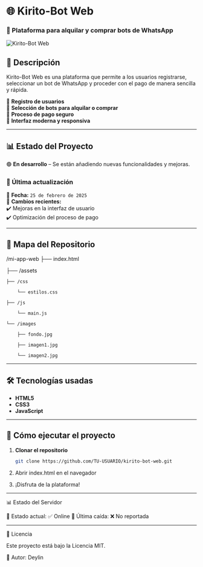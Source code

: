 # 🌐 Kirito-Bot Web

### 🚀 Plataforma para alquilar y comprar bots de WhatsApp

![Kirito-Bot Web](https://qu.ax/JbNrT.jpg)

## 📌 Descripción
Kirito-Bot Web es una plataforma que permite a los usuarios registrarse, seleccionar un bot de WhatsApp y proceder con el pago de manera sencilla y rápida.

🔹 **Registro de usuarios**  
🔹 **Selección de bots para alquilar o comprar**  
🔹 **Proceso de pago seguro**  
🔹 **Interfaz moderna y responsiva**  

---

## 📊 Estado del Proyecto  
🟢 **En desarrollo** – Se están añadiendo nuevas funcionalidades y mejoras.  

### 🔄 Última actualización  
📅 **Fecha:** `25 de febrero de 2025`  
📌 **Cambios recientes:**  
✔️ Mejoras en la interfaz de usuario  
✔️ Optimización del proceso de pago  

---

## 📂 Mapa del Repositorio

/mi-app-web
├── index.html

├── /assets

    ├── /css

        └── estilos.css

    ├── /js

        └── main.js

    └── /images

        ├── fondo.jpg

        ├── imagen1.jpg

        └── imagen2.jpg

---

## 🛠️ Tecnologías usadas
- **HTML5**  
- **CSS3**  
- **JavaScript**  

---

## 🚀 Cómo ejecutar el proyecto
1. **Clonar el repositorio**  
   ```bash
   git clone https://github.com/TU-USUARIO/kirito-bot-web.git

2. Abrir index.html en el navegador


3. ¡Disfruta de la plataforma!




---

📊 Estado del Servidor

🔵 Estado actual: ✅ Online
📌 Última caída: ❌ No reportada


---

📄 Licencia

Este proyecto está bajo la Licencia MIT.

📌 Autor: Deylin

